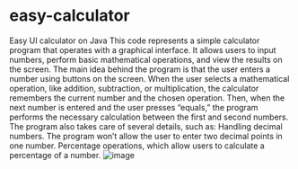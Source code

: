 # easy-calculator
Easy UI calculator on Java
This code represents a simple calculator program that operates with a graphical interface. It allows users to input numbers, perform basic mathematical operations, and view the results on the screen.
The main idea behind the program is that the user enters a number using buttons on the screen. When the user selects a mathematical operation, like addition, subtraction, or multiplication, the calculator remembers the current number and the chosen operation. Then, when the next number is entered and the user presses “equals,” the program performs the necessary calculation between the first and second numbers.
The program also takes care of several details, such as:
Handling decimal numbers. The program won’t allow the user to enter two decimal points in one number.
Percentage operations, which allow users to calculate a percentage of a number.
![image](https://github.com/user-attachments/assets/98d64ec1-390c-4fe4-9f93-84489213f0b6)
